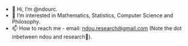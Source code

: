 - 👋 Hi, I’m @ndourc.
- 👀 I’m interested in Mathematics, Statistics, Computer Science and Philosophy.
- 📫 How to reach me - email: ndou.research@gmail.com (Note the dot inbetween ndou and research👀).

<!---
ndourc/ndourc is a ✨ special ✨ repository because its `README.md` (this file) appears on your GitHub profile.
You can click the Preview link to take a look at your changes.
--->
